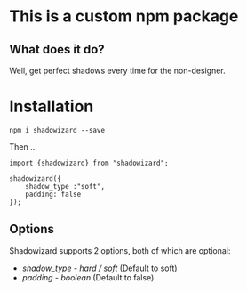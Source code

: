 # This is a custom npm package

## What does it do?

Well, get perfect shadows every time for the non-designer.

# Installation

`npm i shadowizard --save`

Then ...

```
import {shadowizard} from "shadowizard";

shadowizard({
    shadow_type :"soft",
    padding: false
});
```

## Options

Shadowizard supports 2 options, both of which are optional:

* *shadow_type* - _hard / soft_ (Default to soft)
* *padding* - _boolean_ (Default to false)